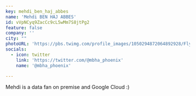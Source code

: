 ```yaml
---
key: mehdi_ben_haj_abbes
name: 'Mehdi BEN HAJ ABBES'
id: vVpNCyq9ZacCc9cL5wMm7S8jtPg2
feature: false
company: ''
city: ""
photoURL: 'https://pbs.twimg.com/profile_images/1050294872064892928/Flyix-XQ_normal.jpg'
socials:
  - icon: twitter
    link: 'https://twitter.com/@mbha_phoenix'
    name: '@mbha_phoenix'

---
```


Mehdi is a data fan on premise and Google Cloud :)
